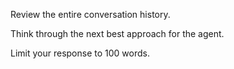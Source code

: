 Review the entire conversation history. 

Think through the next best approach for the agent. 

Limit your response to 100 words. 